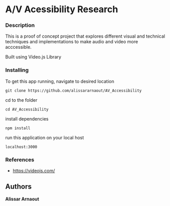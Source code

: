 # A/V Acessibility Research

### Description
This is a proof of concept project that explores different visual and technical techniques and implementations to make audio and video more acccessible.

Built using Video.js Library


### Installing

To get this app running, navigate to desired location

```
git clone https://github.com/alissararnaout/AV_Accessibility
```

cd to the folder
```
cd AV_Accessibility
```

install dependencies
```
npm install
```

run this application on your local host 
```
localhost:3000
```

### References
* https://videojs.com/



## Authors

**Alissar Arnaout**

